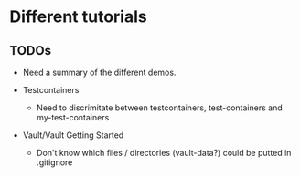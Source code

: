 # Different tutorials

## TODOs

* Need a summary of the different demos.

* Testcontainers    
    * Need to discrimitate between testcontainers, test-containers and my-test-containers
* Vault/Vault Getting Started
    * Don't know which files / directories (vault-data?) could be putted in .gitignore